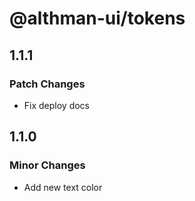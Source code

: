 # @althman-ui/tokens

## 1.1.1

### Patch Changes

- Fix deploy docs

## 1.1.0

### Minor Changes

- Add new text color
